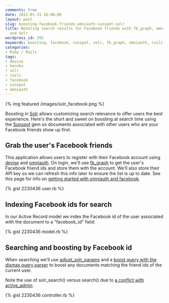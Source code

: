 ```yaml
---
comments: true
date: 2012-01-31 16:00:00
layout: post
slug: boosting-facebook-friends-omniauth-sunspot-solr
title: Boosting search results for Facebook friends with fb_graph, omniauth, Sunspot
  and Solr
wordpress_id: 292
keywords: boosting, facebook, sunspot, solr, fb_graph, omniauth, rails, ruby on rails, heroku
categories:
- Ruby / Rails
tags:
- devise
- heroku
- solr
- rails
- facebook
- sunspot
- omniauth
---
```


{% img featured /images/solr_facebook.png %}

Boosting in [Solr](/2012/sunspot-websolr-solr-heroku/) allows customizing search relevance to offer users the best experience. Here's the short and sweet on boosting at search time using the [Sunspot](http://sunspot.github.com/) gem so documents associated with other users who are your Facebook friends show up first.

<!-- more -->



## Grab the user's Facebook friends



This application allows users to register with their Facebook account using [devise](https://github.com/plataformatec/devise) and [omniauth](https://github.com/intridea/omniauth). On login, we'll use [fb_graph](https://github.com/nov/fb_graph) to get the user's Facebook friend ids and store them with the account. We'll also store their API key so we can refresh this info later to ensure the list is up to date. See this page for info on [getting started with omniauth and facebook](https://github.com/plataformatec/devise/wiki/OmniAuth%3a-Overview).

{% gist 2230436 user.rb %}



## Indexing Facebook ids for search



In our Active Record model we index the Facebook id of the user associated with the document to a "facebook_id" field:

{% gist 2230436 model.rb %}



## Searching and boosting by Facebook id



When searching we'll use [adjust_solr_params](https://github.com/sunspot/sunspot) and a [boost query with the dismax query parser](http://wiki.apache.org/solr/DisMaxQParserPlugin) to boost any documents matching the friend ids of the current user.

Note the use of solr_search() versus search() due to [a conflict with active_admin](/2012/beware-using-active_admin-and-sunspot-rails-gems-together/).

{% gist 2230436 controller.rb %}


